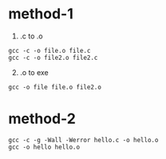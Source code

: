 # method-1

1.  .c to .o

```
gcc -c -o file.o file.c
gcc -c -o file2.o file2.c
```

2.  .o to exe

```
gcc -o file file.o file2.o
```

# method-2

```
gcc -c -g -Wall -Werror hello.c -o hello.o
gcc -o hello hello.o
```


